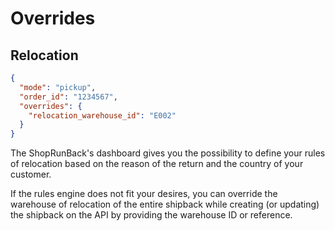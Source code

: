 # Overrides

## Relocation

```json
{
  "mode": "pickup",
  "order_id": "1234567",
  "overrides": {
    "relocation_warehouse_id": "E002"
  }
}
```

The ShopRunBack's dashboard gives you the possibility to define your rules of relocation based on the reason of the return and the country of your customer.

If the rules engine does not fit your desires, you can override the warehouse of relocation of the entire shipback while creating (or updating) the shipback on the API by providing the warehouse ID or reference.